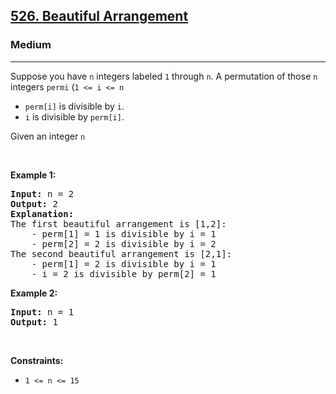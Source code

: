 <h2><a href="https://leetcode.com/problems/beautiful-arrangement/">526. Beautiful Arrangement</a></h2><h3>Medium</h3><hr><div><p><font papago-translate="splitted">Suppose you have </font><code>n</code><font papago-translate="splitted"> integers labeled </font><code>1</code><font papago-translate="splitted"> through </font><code>n</code><font papago-translate="splitted">. A permutation of those </font><code>n</code><font papago-translate="splitted"> integers </font><code>perm</code><code>i</code><font papago-translate="splitted"> (</font><code>1 &lt;= i &lt;= n</code></p>

<ul>
	<li><code>perm[i]</code><font papago-translate="splitted"> is divisible by </font><code>i</code><font papago-translate="splitted">.</font></li>
	<li><code>i</code><font papago-translate="splitted"> is divisible by </font><code>perm[i]</code><font papago-translate="splitted">.</font></li>
</ul>

<p><font papago-translate="splitted">Given an integer </font><code>n</code></p>

<p>&nbsp;</p>
<p><strong class="example">Example 1:</strong></p>

<pre><strong>Input:</strong> n = 2
<strong>Output:</strong> 2
<b>Explanation:</b> 
The first beautiful arrangement is [1,2]:
    - perm[1] = 1 is divisible by i = 1
    - perm[2] = 2 is divisible by i = 2
The second beautiful arrangement is [2,1]:
    - perm[1] = 2 is divisible by i = 1
    - i = 2 is divisible by perm[2] = 1
</pre>

<p><strong class="example">Example 2:</strong></p>

<pre><strong>Input:</strong> n = 1
<strong>Output:</strong> 1
</pre>

<p>&nbsp;</p>
<p><strong>Constraints:</strong></p>

<ul>
	<li><code>1 &lt;= n &lt;= 15</code></li>
</ul>
</div>